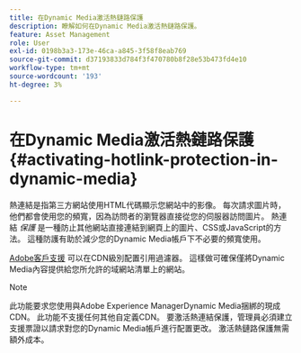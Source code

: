 ```yaml
---
title: 在Dynamic Media激活熱鏈路保護
description: 瞭解如何在Dynamic Media激活熱鏈路保護。
feature: Asset Management
role: User
exl-id: 0198b3a3-173e-46ca-a845-3f58f8eab769
source-git-commit: d37193833d784f3f470780b8f28e53b473fd4e10
workflow-type: tm+mt
source-wordcount: '193'
ht-degree: 3%

---
```


# 在Dynamic Media激活熱鏈路保護 {#activating-hotlink-protection-in-dynamic-media}

熱連結是指第三方網站使用HTML代碼顯示您網站中的影像。 每次請求圖片時，他們都會使用您的頻寬，因為訪問者的瀏覽器直接從您的伺服器訪問圖片。 熱連結 *保護* 是一種防止其他網站直接連結到網頁上的圖片、CSS或JavaScript的方法。 這種防護有助於減少您的Dynamic Media帳戶下不必要的頻寬使用。

[Adobe客戶支援](https://experienceleague.adobe.com/?support-solution=Experience+Manager#home) 可以在CDN級別配置引用過濾器。 這樣做可確保僅將Dynamic Media內容提供給您所允許的域網站清單上的網站。

>[!NOTE]
>
>此功能要求您使用與Adobe Experience ManagerDynamic Media捆綁的現成CDN。 此功能不支援任何其他自定義CDN。 要激活熱連結保護，管理員必須建立支援票證以請求對您的Dynamic Media帳戶進行配置更改。 激活熱鏈路保護無需額外成本。
